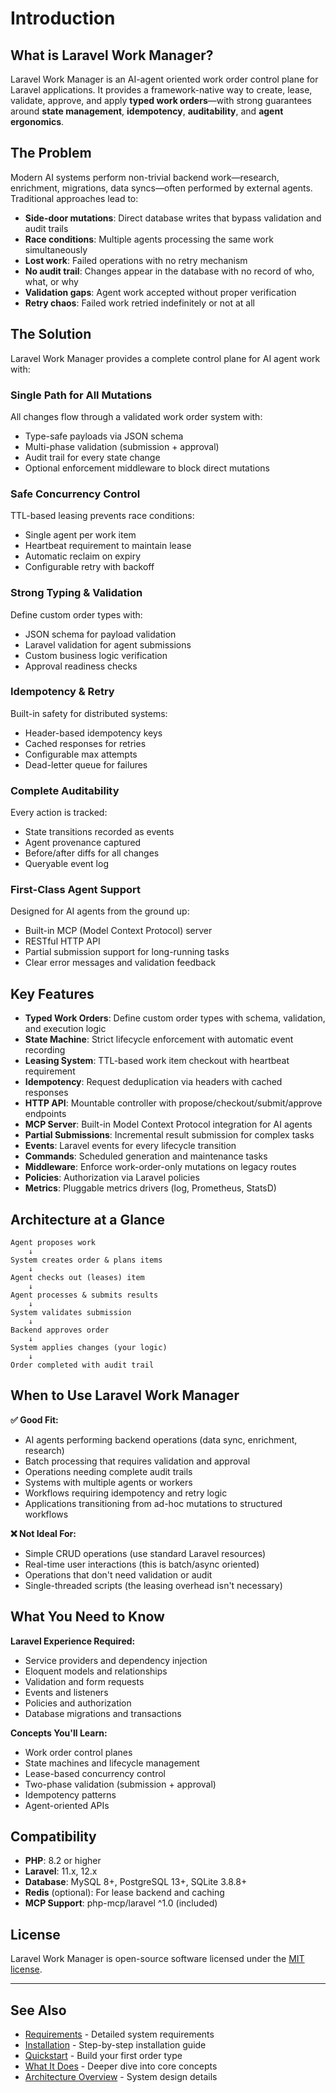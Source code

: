 # Introduction

## What is Laravel Work Manager?

Laravel Work Manager is an AI-agent oriented work order control plane for Laravel applications. It provides a framework-native way to create, lease, validate, approve, and apply **typed work orders**—with strong guarantees around **state management**, **idempotency**, **auditability**, and **agent ergonomics**.

## The Problem

Modern AI systems perform non-trivial backend work—research, enrichment, migrations, data syncs—often performed by external agents. Traditional approaches lead to:

- **Side-door mutations**: Direct database writes that bypass validation and audit trails
- **Race conditions**: Multiple agents processing the same work simultaneously
- **Lost work**: Failed operations with no retry mechanism
- **No audit trail**: Changes appear in the database with no record of who, what, or why
- **Validation gaps**: Agent work accepted without proper verification
- **Retry chaos**: Failed work retried indefinitely or not at all

## The Solution

Laravel Work Manager provides a complete control plane for AI agent work with:

### Single Path for All Mutations
All changes flow through a validated work order system with:
- Type-safe payloads via JSON schema
- Multi-phase validation (submission + approval)
- Audit trail for every state change
- Optional enforcement middleware to block direct mutations

### Safe Concurrency Control
TTL-based leasing prevents race conditions:
- Single agent per work item
- Heartbeat requirement to maintain lease
- Automatic reclaim on expiry
- Configurable retry with backoff

### Strong Typing & Validation
Define custom order types with:
- JSON schema for payload validation
- Laravel validation for agent submissions
- Custom business logic verification
- Approval readiness checks

### Idempotency & Retry
Built-in safety for distributed systems:
- Header-based idempotency keys
- Cached responses for retries
- Configurable max attempts
- Dead-letter queue for failures

### Complete Auditability
Every action is tracked:
- State transitions recorded as events
- Agent provenance captured
- Before/after diffs for all changes
- Queryable event log

### First-Class Agent Support
Designed for AI agents from the ground up:
- Built-in MCP (Model Context Protocol) server
- RESTful HTTP API
- Partial submission support for long-running tasks
- Clear error messages and validation feedback

## Key Features

- **Typed Work Orders**: Define custom order types with schema, validation, and execution logic
- **State Machine**: Strict lifecycle enforcement with automatic event recording
- **Leasing System**: TTL-based work item checkout with heartbeat requirement
- **Idempotency**: Request deduplication via headers with cached responses
- **HTTP API**: Mountable controller with propose/checkout/submit/approve endpoints
- **MCP Server**: Built-in Model Context Protocol integration for AI agents
- **Partial Submissions**: Incremental result submission for complex tasks
- **Events**: Laravel events for every lifecycle transition
- **Commands**: Scheduled generation and maintenance tasks
- **Middleware**: Enforce work-order-only mutations on legacy routes
- **Policies**: Authorization via Laravel policies
- **Metrics**: Pluggable metrics drivers (log, Prometheus, StatsD)

## Architecture at a Glance

```
Agent proposes work
    ↓
System creates order & plans items
    ↓
Agent checks out (leases) item
    ↓
Agent processes & submits results
    ↓
System validates submission
    ↓
Backend approves order
    ↓
System applies changes (your logic)
    ↓
Order completed with audit trail
```

## When to Use Laravel Work Manager

**✅ Good Fit:**
- AI agents performing backend operations (data sync, enrichment, research)
- Batch processing that requires validation and approval
- Operations needing complete audit trails
- Systems with multiple agents or workers
- Workflows requiring idempotency and retry logic
- Applications transitioning from ad-hoc mutations to structured workflows

**❌ Not Ideal For:**
- Simple CRUD operations (use standard Laravel resources)
- Real-time user interactions (this is batch/async oriented)
- Operations that don't need validation or audit
- Single-threaded scripts (the leasing overhead isn't necessary)

## What You Need to Know

**Laravel Experience Required:**
- Service providers and dependency injection
- Eloquent models and relationships
- Validation and form requests
- Events and listeners
- Policies and authorization
- Database migrations and transactions

**Concepts You'll Learn:**
- Work order control planes
- State machines and lifecycle management
- Lease-based concurrency control
- Two-phase validation (submission + approval)
- Idempotency patterns
- Agent-oriented APIs

## Compatibility

- **PHP**: 8.2 or higher
- **Laravel**: 11.x, 12.x
- **Database**: MySQL 8+, PostgreSQL 13+, SQLite 3.8.8+
- **Redis** (optional): For lease backend and caching
- **MCP Support**: php-mcp/laravel ^1.0 (included)

## License

Laravel Work Manager is open-source software licensed under the [MIT license](https://opensource.org/licenses/MIT).

---

## See Also

- [Requirements](requirements.md) - Detailed system requirements
- [Installation](installation.md) - Step-by-step installation guide
- [Quickstart](quickstart.md) - Build your first order type
- [What It Does](../concepts/what-it-does.md) - Deeper dive into core concepts
- [Architecture Overview](../concepts/architecture-overview.md) - System design details

